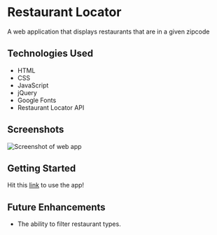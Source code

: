 # Restaurant Locator
A web application that displays restaurants that are in a given zipcode
## Technologies Used
- HTML
- CSS
- JavaScript
- jQuery
- Google Fonts
- Restaurant Locator API
## Screenshots
![Screenshot of web app](https://user-images.githubusercontent.com/126505925/226662669-7ebb02db-c843-403c-93f2-0650146ac063.png)
## Getting Started
Hit this [link](https://mrod2871.github.io/Restaurant-Locator) to use the app!
## Future Enhancements
- The ability to filter restaurant types.
